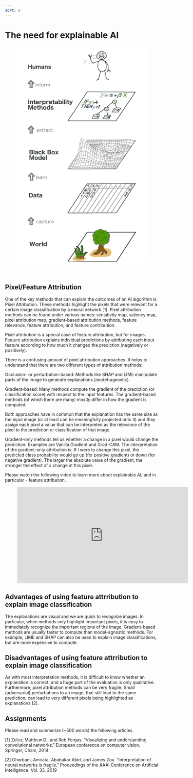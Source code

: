 ```yaml
---
sort: 8
---
```


# The need for explainable AI


<figure>
    <img src=".\images\xai.PNG" />
</figure>
<br>

## Pixel/Feature Attribution
One of the key methods that can explain the outcomes of an AI algorithm is
Pixel Attribution. These methods highlight the pixels that were relevant
for a certain image classification by a neural network [1]. Pixel attribution
methods can be found under various names: sensitivity map, saliency map,
pixel attribution map, gradient-based attribution methods, feature relevance,
feature attribution, and feature contribution.

Pixel attribution is a special case of feature attribution, but for images.
Feature attribution explains individual predictions by attributing each input
feature according to how much it changed the prediction (negatively or positively).

There is a confusing amount of pixel attribution approaches.
It helps to understand that there are two different types of attribution methods:

Occlusion- or perturbation-based: Methods like SHAP and LIME
manipulate parts of the image to generate explanations (model-agnostic).

Gradient-based: Many methods compute the gradient of the prediction
(or classification score) with respect to the input features.
The gradient-based methods (of which there are many) mostly differ in how the gradient is computed.

Both approaches have in common that the explanation has the same size as the
input image (or at least can be meaningfully projected onto it) and they assign
each pixel a value that can be interpreted as the relevance of the pixel to the
prediction or classification of that image.

Gradient-only methods tell us whether a change in a pixel would change the prediction.
Examples are Vanilla Gradient and Grad-CAM. The interpretation of
the gradient-only attribution is: If I were to change this pixel, the predicted
class probability would go up (for positive gradient) or down (for negative gradient).
The larger the absolute value of the gradient,
the stronger the effect of a change at this pixel.

Please watch the following video to learn more about explainable AI, and in
particular - feature attribution.

<!-- blank line -->
<figure class="video_container">
<iframe width="560" height="315" src="https://www.youtube.com/embed/6xePkn3-LME" title="YouTube video player" frameborder="0" allow="accelerometer; autoplay; clipboard-write; encrypted-media; gyroscope; picture-in-picture" allowfullscreen></iframe>
</figure>
<!-- blank line -->

## Advantages of using feature attrribution to explain image classification
The explanations are visual and we are quick to recognize images. In particular,
when methods only highlight important pixels, it is easy to immediately
recognize the important regions of the image. Gradient-based methods are
usually faster to compute than model-agnostic methods. For example,
LIME and SHAP can also be used to explain image classifications,
but are more expensive to compute.

## Disadvantages of using feature attrribution to explain image classification
As with most interpretation methods, it is difficult to know whether an
explanation is correct, and a huge part of the evaluation is only qualitative.
Furthermore, pixel attribution methods can be very fragile.
Small (adversarial) perturbations to an image, that still lead to the same
prediction, can lead to very different pixels being highlighted as explanations [2].

## Assignments

Please read and summarize (~500 words) the following articles.

[1] Zeiler, Matthew D., and Rob Fergus. “Visualizing and understanding convolutional networks.” European conference on computer vision. Springer, Cham, 2014

[2] Ghorbani, Amirata, Abubakar Abid, and James Zou. “Interpretation of neural networks is fragile.” Proceedings of the AAAI Conference on Artificial Intelligence. Vol. 33. 2019
